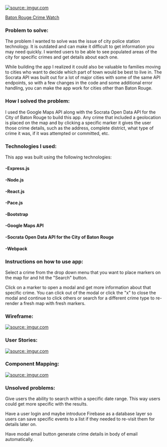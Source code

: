 <a href="http://imgur.com/nUOIt3o"><img src="http://i.imgur.com/nUOIt3o.png" title="source: imgur.com" /></a>

<a href="https://batonrougecrimewatch.herokuapp.com">Baton Rouge Crime Watch</a>

<h3>Problem to solve:</h3> 
<p>The problem I wanted to solve was the issue of city police station technology. It is outdated and can make it difficult to get information you may need quickly. I wanted users to be able to see populated areas of the city for specific crimes and get details about each one.

<p> While building the app I realized it could also be valuable to families moving to cities who want to decide which part of town would be best to live in. The Socrata API was built out for a lot of major cities with some of the same API endpoints, so with a few changes in the code and some additional error handling, you can make the app work for cities other than Baton Rouge.


<h3>How I solved the problem:</h3>
<p>I used the Google Maps API along with the Socrata Open Data API for the City of Baton Rouge to build this app. Any crime that included a geolocation is placed on the map and by clicking a specific marker it gives the user those crime details, such as the address, complete district, what type of crime it was, if it was attempted or committed, etc.<p>

<h3>Technologies I used:</h3>

This app was built using the following technologies:

<h4>-Express.js</h4>
<h4>-Node.js</h4>
<h4>-React.js </h4>
<h4>-Pace.js</h4>
<h4>-Bootstrap</h4>
<h4>-Google Maps API</h4>
<h4>-Socrata Open Data API for the City of Baton Rouge</h4>
<h4>-Webpack</h4>
    
<h3>Instructions on how to use app:</h3>

Select a crime from the drop down menu that you want to place markers on the map for and hit the "Search" button.

Click on a marker to open a modal and get more information about that specific crime.
You can click out of the modal or click the "x" to close the modal and continue to click others or search for a different crime type to re-render a fresh map with fresh markers.

<h3>Wireframe:</h3>

<a href="http://imgur.com/HfrpuHf"><img src="http://i.imgur.com/HfrpuHf.png" title="source: imgur.com" /></a>

<h3>User Stories:</h3>

<a href="http://imgur.com/YJq3PDp"><img src="http://i.imgur.com/YJq3PDp.png" title="source: imgur.com" /></a>

<h3>Component Mapping:</h3> 

<a href="http://imgur.com/DpI9yvO"><img src="http://i.imgur.com/DpI9yvO.png" title="source: imgur.com" /></a>

<h3>Unsolved problems:</h3> 
    
<p>Give users the ability to search within a specific date range. This way users could get more specific with the results.</p>
<p>Have a user login and maybe introduce Firebase as a database layer so users can save specific events to a list if they needed to re-visit them for details later on.</p>
<p>Have modal email button generate crime details in body of email automatically.</p>

    
